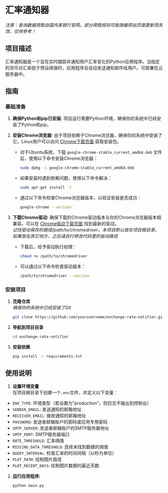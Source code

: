 # 汇率通知器
*注意：查询数据爬取自国内某银行官网。部分爬取规则可能随着网站页面更新而失效，仅供参考！*

## 项目描述
汇率通知器是一个旨在实时跟踪并通知用户汇率变化的Python应用程序。当指定的货币对汇率低于预设阈值时，应用程序会自动发送通知邮件给用户。可部署在云服务器中。

## 指南

### 基础准备

1. **确保Python和pip已安装**:
   项目运行需要Python环境，确保你的系统中已经安装了Python和pip。

2. **安装Chrome浏览器**:
   由于项目依赖于Chrome浏览器，确保你的系统中安装了它。Linux用户可以访问 [Chrome下载页面](https://www.google.com/intl/zh-CN/chrome/next-steps.html?platform=linux&statcb=0&installdataindex=empty&defaultbrowser=0#) 获取安装包。

   - 对于Ubuntu系统，下载 `google-chrome-stable_current_amd64.deb` 文件后，使用以下命令安装Chrome浏览器：

     ```bash
     sudo dpkg -i google-chrome-stable_current_amd64.deb
     ```

   - 如果安装时遇到依赖问题，使用以下命令解决：

     ```bash
     sudo apt-get install -f
     ```

   - 通过以下命令检查Chrome浏览器版本，以验证安装是否成功：

     ```bash
     google-chrome --version
     ```

3. **下载Chrome驱动**:
   确保下载的Chrome驱动版本与你的Chrome浏览器版本相兼容。可以在 [Chrome驱动下载页面](https://googlechromelabs.github.io/chrome-for-testing/) 找到最新的驱动。  
   *记住驱动保存的路径/path/to/chromedriver。本项目默认放在项目根目录，如果放在其它地方，之后请自行修改代码里的驱动路径*

   - 下载后，给予驱动执行权限：

     ```bash
     chmod +x /path/to/chromedriver
     ```

   - 可以通过以下命令检查驱动版本：

     ```bash
     /path/to/chromedriver --version
     ```

### 安装项目

1. **克隆仓库**  
*确保你的系统中已经安装了Git*

    ```bash
    git clone https://github.com/yourusername/exchange-rate-notifier.git
    ```

2. **导航到项目目录**
    ```bash
    cd exchange-rate-notifier
    ```

3. **安装依赖**
    ```bash
    pip install -r requirements.txt
    ```

## 使用说明

1. **设置环境变量**  
在项目根目录下创建一个`.env`文件，并定义以下变量：
- `ENV_TYPE`: 环境类型（若设置为"production"，则日志不输出到控制台）
- `SENDER_EMAIL`: 发送通知的邮箱地址
- `RECEIVER_EMAIL`: 接收通知的邮箱地址
- `PASSWORD`: 发送者邮箱账户的密码或应用专用密码
- `SMTP_SERVER`: 发送者邮箱账户的SMTP服务器地址
- `SMTP_PORT`: SMTP服务器端口
- `RATE_THRESHOLD`: 汇率阈值
- `MISSING_DATA_THRESHOLD`: 连续未找到数据的阈值
- `QUERY_INTERVAL`: 检查汇率的时间间隔（以秒为单位）
- `PLOT_PATH`: 绘制图片路径
- `PLOT_RECENT_DAYS`: 绘制图片数据的最近天数

2. **运行应用程序:**
    ```python
    python main.py
    ```